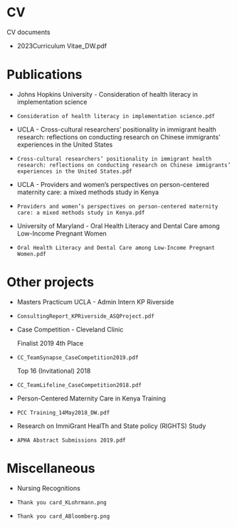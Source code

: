 # CV
CV documents
- 2023Curriculum Vitae_DW.pdf

# Publications
- Johns Hopkins University - Consideration of health literacy in implementation science 
-     Consideration of health literacy in implementation science.pdf
- UCLA - Cross-cultural researchers’ positionality in immigrant health research: reflections on conducting research on Chinese immigrants’ experiences in the United States
-     Cross-cultural researchers’ positionality in immigrant health research: reflections on conducting research on Chinese immigrants’ experiences in the United States.pdf
- UCLA - Providers and women’s perspectives on person-centered maternity care: a mixed methods study in Kenya    
-     Providers and women’s perspectives on person-centered maternity care: a mixed methods study in Kenya.pdf
- University of Maryland - Oral Health Literacy and Dental Care among Low-Income Pregnant Women
-     Oral Health Literacy and Dental Care among Low-Income Pregnant Women.pdf

# Other projects 
- Masters Practicum UCLA - Admin Intern KP Riverside
-     ConsultingReport_KPRiverside_ASQProject.pdf


- Case Competition - Cleveland Clinic

   Finalist 2019 4th Place
-     CC_TeamSynapse_CaseCompetition2019.pdf
   Top 16 (Invitational) 2018
-     CC_TeamLifeline_CaseCompetition2018.pdf


- Person-Centered Maternity Care in Kenya Training
-     PCC Training_14May2018_DW.pdf

- Research on ImmiGrant HealTh and State policy (RIGHTS) Study
-     APHA Abstract Submissions 2019.pdf

# Miscellaneous
- Nursing Recognitions
-     Thank you card_KLohrmann.png
-     Thank you card_ABloomberg.png
